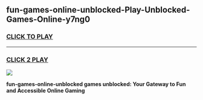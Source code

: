 
## fun-games-online-unblocked-Play-Unblocked-Games-Online-y7ng0
<h3>
<a href="https://premium76.site?title=fun-games-online-unblocked&ref=25A">CLICK TO PLAY</a></h3>
<hr>

<h3>
<a href="https://premium76.site?title=fun-games-online-unblocked&ref=25A">CLICK 2 PLAY</a>
  
</h3>

<a href="https://premium76.site?title=fun-games-online-unblocked&ref=25A"><img src="https://clearcache.store/games.png"></a>


**fun-games-online-unblocked games unblocked: Your Gateway to Fun and Accessible Online Gaming**
